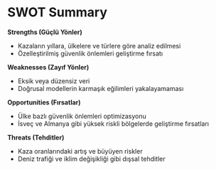 # SWOT Summary

**Strengths (Güçlü Yönler)**  
- Kazaların yıllara, ülkelere ve türlere göre analiz edilmesi  
- Özelleştirilmiş güvenlik önlemleri geliştirme fırsatı

**Weaknesses (Zayıf Yönler)**  
- Eksik veya düzensiz veri  
- Doğrusal modellerin karmaşık eğilimleri yakalayamaması

**Opportunities (Fırsatlar)**  
- Ülke bazlı güvenlik önlemleri optimizasyonu  
- İsveç ve Almanya gibi yüksek riskli bölgelerde geliştirme fırsatları

**Threats (Tehditler)**  
- Kaza oranlarındaki artış ve büyüyen riskler  
- Deniz trafiği ve iklim değişikliği gibi dışsal tehditler